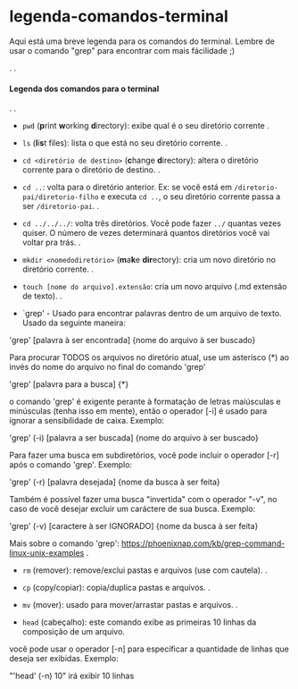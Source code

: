 # legenda-comandos-terminal
Aqui está uma breve legenda para os comandos do terminal. Lembre de usar o comando "grep" para encontrar com mais fácilidade ;)

.
.
#### Legenda dos comandos para o terminal ####
.
.

- `pwd` (**p**rint **w**orking **d**irectory): exibe qual é o seu diretório corrente
.

- `ls` (**l**i**s**t files): lista o que está no seu diretório corrente.
.

- `cd <diretório de destino>` (**c**hange **d**irectory): altera o diretório corrente para o diretório de destino.
.

- `cd ..`: volta para o diretório anterior. Ex: se você está em `/diretorio-pai/diretorio-filho` e executa `cd ..`, o seu diretório corrente passa a ser `/diretorio-pai`.
.

- `cd ../../../`: volta três diretórios. Você pode fazer `../` quantas vezes quiser. O número de vezes determinará quantos diretórios você vai voltar pra trás.
.

- `mkdir <nomedodiretório>` (**m**a**k**e **dir**ectory): cria um novo diretório no diretório corrente.
.

- `touch [nome do arquivo].extensão`: cria um novo arquivo 
(.md extensão de texto).
.

- `grep' - Usado para encontrar palavras dentro de um arquivo de texto.
Usado da seguinte maneira:


'grep' [palavra à ser encontrada] {nome do arquivo à ser buscado} 


Para procurar TODOS os arquivos no diretório atual, use um asterísco (*) ao invés do nome do arquivo no final do comando 'grep'

'grep' [palavra para a busca] {*}


o comando 'grep' é exigente perante à formatação de letras maiúsculas e minúsculas (tenha isso em mente), então o operador [-i] é usado para ignorar a sensibilidade de caixa. Exemplo:

'grep' (-i) [palavra a ser buscada] {nome do arquivo à ser buscado}


Para fazer uma busca em subdiretórios, você pode incluir o operador [-r] após o comando 'grep'. Exemplo:

'grep' (-r) [palavra desejada] {nome da busca à ser feita}


Também é possível fazer uma busca "invertida" com o operador "-v", no caso de você desejar excluir um caráctere de sua busca. Exemplo:

'grep' (-v) [caractere à ser IGNORADO] {nome da busca à ser feita}

Mais sobre o comando 'grep': https://phoenixnap.com/kb/grep-command-linux-unix-examples
.

- `rm` (remover): remove/exclui pastas e arquivos (use com cautela).
.

- `cp` (copy/copiar): copia/duplica pastas e arquivos.
.

- `mv` (mover): usado para mover/arrastar pastas e arquivos.
.

- `head` (cabeçalho): este comando exibe as primeiras 10 linhas da composição de um arquivo.

você pode usar o operador [-n] para específicar a quantidade de linhas que deseja ser exibidas. Exemplo:

"'head' (-n) 10" irá exibir 10 linhas

